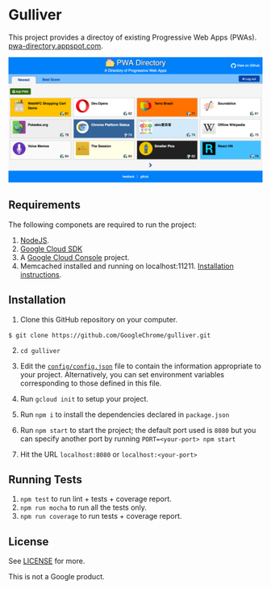 # Gulliver

This project provides a directoy of existing Progressive Web Apps (PWAs).
[pwa-directory.appspot.com](https://pwa-directory.appspot.com/). 

![Screenshot](img/pwa-directory-snapshot.png)

## Requirements

The following componets are required to run the project:

1. [NodeJS](https://nodejs.org). 
1. [Google Cloud SDK](https://cloud.google.com/sdk/)
1. A [Google Cloud Console](https://console.cloud.google.com/) project.
1. Memcached installed and running on localhost:11211. [Installation instructions](https://cloud.google.com/appengine/docs/flexible/nodejs/caching-application-data).

## Installation

1. Clone this GitHub repository on your computer.

```
$ git clone https://github.com/GoogleChrome/gulliver.git
```

2. ```cd gulliver```

2. Edit the [`config/config.json`](config/config.json) file to contain the
information appropriate to your project. Alternatively, you can set environment variables corresponding to those defined in this file.

3. Run `gcloud init` to setup your project.
4. Run `npm i` to install the dependencies declared in `package.json`
5. Run `npm start` to start the project; the default port used is `8080` but
   you can specify another port by running `PORT=<your-port> npm start`
6. Hit the URL `localhost:8080` or `localhost:<your-port>`

## Running Tests

1. `npm test` to run lint + tests + coverage report.
2. `npm run mocha` to run all the tests only.
3. `npm run coverage` to run tests + coverage report.

## License

See [LICENSE](./LICENSE) for more.

This is not a Google product.
